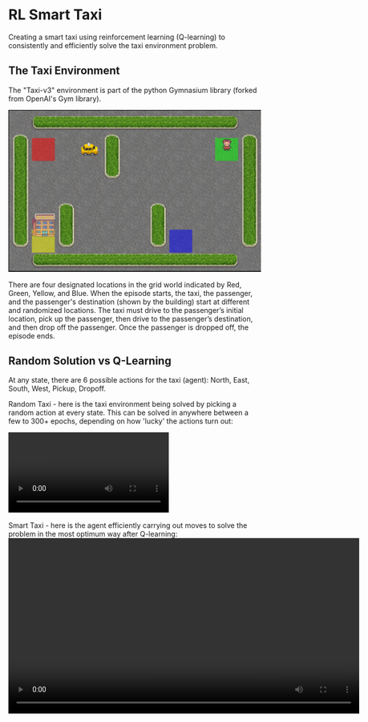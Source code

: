 # RL Smart Taxi

Creating a smart taxi using reinforcement learning (Q-learning) to consistently and efficiently solve the taxi environment problem.


## The Taxi Environment

The "Taxi-v3" environment is part of the python Gymnasium library (forked from OpenAI's Gym library). 

<img src="images/taxi_env.png" width="700" />

There are four designated locations in the grid world indicated by Red, Green, Yellow, and Blue. When the episode starts, the taxi, the passenger, and the passenger's destination (shown by the building) start at different and randomized locations. The taxi must drive to the passenger’s initial location, pick up the passenger, then drive to the passenger’s destination, and then drop off the passenger. Once the passenger is dropped off, the episode ends. 

## Random Solution vs Q-Learning

At any state, there are 6 possible actions for the taxi (agent): North, East, South, West, Pickup, Dropoff.

Random Taxi - here is the taxi environment being solved by picking a random action at every state. This can be solved in anywhere between a few to 300+ epochs, depending on how 'lucky' the actions turn out:

<video width="320" controls>
  <source src="https://github.com/AdithyaR7/RL-Smart-Taxi/raw/refs/heads/main/taxi_sol_vids/random_taxi.mp4">
  Your browser does not support the video tag.
</video>

Smart Taxi - here is the agent efficiently carrying out moves to solve the problem in the most optimum way after Q-learning:
<video src="taxi_sol_vids/smart_taxi.mp4" width="700" />
